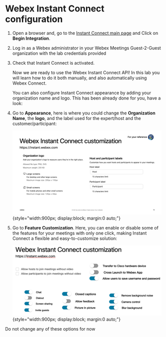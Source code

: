# Webex Instant Connect configuration

1. Open a browser and, go to the [Instant Connect main page](https://instant.webex.com) and Click on **Begin Integration**.

2. Log in as a Webex administrator in your Webex Meetings Guest-2-Guest organization with the lab credentials provided

3. Check that Instant Connect is activated.

      Now we are ready to use the Webex Instant Connect API! In this lab you will learn how to do it both manually,  and also automatically using Webex Connect.

      You can also configure Instant Connect appearance by adding your organization name and logo. This has been already done for you, have a look:

4. Go to **Appearance**, here is where you could change the **Organization Name**, the **logo**, and the label used for the expert/host and the customer/participant:

      ![Instant Connect Appearance](images/ic-appearance.png){style="width:900px; display:block; margin:0 auto;"}

5. Go to **Feature Customization**. Here, you can enable or disable some of the features for your meetings with only one click, making Instant Connect a flexible and easy-to-customize solution:

      ![Instant Connect customization](images/ic-customization.png){style="width:900px; display:block; margin:0 auto;"}

Do not change any of these options for now